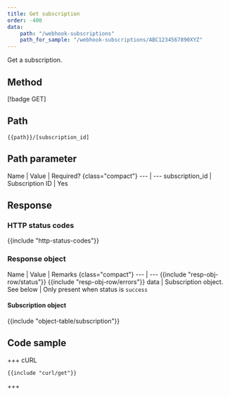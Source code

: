 ```yaml
---
title: Get subscription
order: -400
data:
    path: "/webhook-subscriptions"
    path_for_sample: "/webhook-subscriptions/ABC1234567890XYZ"
---
```


Get a subscription.

## Method

[!badge GET]

## Path

`{{path}}/[subscription_id]`

## Path parameter

Name | Value | Required? {class="compact"}
--- | ---
subscription_id | Subscription ID | Yes

## Response

### HTTP status codes

{{include "http-status-codes"}}

### Response object

Name | Value | Remarks {class="compact"}
--- | ---
{{include "resp-obj-row/status"}}
{{include "resp-obj-row/errors"}}
data | Subscription object. See below | Only present when status is `success`

#### Subscription object

{{include "object-table/subscription"}}

## Code sample

+++ cURL

```shell
{{include "curl/get"}}
```

+++
